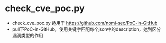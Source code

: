 # check_cve_poc.py
- check_cve_poc.py 适用于 https://github.com/nomi-sec/PoC-in-GitHub
- pull下PoC-in-GitHub，使用关键字匹配每个json中的description，达到区分漏洞类型的作用
